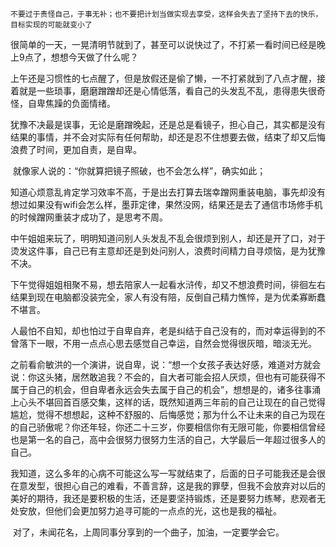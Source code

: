 ```
不要过于责怪自己，于事无补；也不要把计划当做实现去享受，这样会失去了坚持下去的快乐，目标实现的可能就变小了
```

​		很简单的一天，一晃清明节就到了，甚至可以说快过了，不打紧一看时间已经是晚上9点了，想想今天做了什么呢？

​		上午还是习惯性的七点醒了，但是放假还是偷了懒，一不打紧就到了八点才醒，接着就是一些琐事，磨磨蹭蹭却还是心情低落，看自己的头发乱不乱，患得患失很奇怪，自卑焦躁的负面情绪。

​		犹豫不决最是误事，无论是磨蹭晚起，还是总是看镜子，担心自己，其实都是没有结果的事情，并不会对实际有任何帮助，却还是忍不住想要去做，结束了却又后悔浪费了时间，更加自责，是自卑。

​		就像家人说的：“你就算把镜子照破，也不会怎么样”，确实如此；

​		知道心烦意乱肯定学习效率不高，于是出去打算去瑞幸蹭网重装电脑，事先却没有想过如果没有wifi会怎么样，墨菲定律，果然没网，结果还是去了通信市场修手机的时候蹭网重装才成功了，是思考不周。

​		中午姐姐来玩了，明明知道问别人头发乱不乱会很烦到别人，却还是开了口，对于烫发这件事，自己已有主意却还是到处问别人，浪费时间精力自寻烦恼，是为犹豫不决。

​		下午觉得姐姐相聚不易，想去陪家人一起看水浒传，却又不想浪费时间，徘徊左右结果到现在电脑都没装完全，家人有没有陪，反倒自己精力憔悴，是为优柔寡断蠢不堪言。

​		人最怕不自知，却也怕过于自卑自弃，老是纠结于自己没有的，而对幸运得到的不曾落下一眼，不用一点点心思去感觉自己幸运，自然会觉得很灰暗，暗淡无光。

​		之前看俞敏洪的一个演讲，说自卑，说：“想一个女孩子表达好感，难道对方就会说：你这头猪，居然敢追我？不会的，自大者可能会招人厌烦，但也有可能获得不属于自己的机会，但自卑者永远会失去属于自己的机会”，想想是的，诸多往事涌上心头不堪回首百感交集，这样的话，既然知道两三年前的自己让现在的自己觉得尴尬，觉得不想想起，这种不舒服的、后悔感觉；那为什么不让未来的自己为现在的自己骄傲呢？你还年轻，你还二十三岁，你要相信你有无限可能，你要相信曾经也是第一名的自己，高中会很努力很努力生活的自己，大学最后一年超过很多人的自己。

​		我知道，这么多年的心病不可能这么写一写就结束了，后面的日子可能我还是会很在意发型，很担心自己的难看，不善言辞，这是我的罪孽，但我不会放弃对以后的美好的期待，我还是要积极的生活，还是要坚持锻炼，还是要努力练琴，悲观者无处安放，但他们会更加努力追寻可能的一点点的光，这也是我的福祉。

​		对了，未闻花名，上周同事分享到的一个曲子，加油，一定要学会它。


